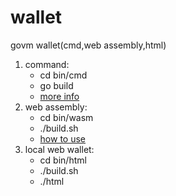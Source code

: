 # wallet

govm wallet(cmd,web assembly,html)

1. command:
    * cd bin/cmd
    * go build
    * [more info](bin/cmd/README.md)
2. web assembly:
    * cd bin/wasm
    * ./build.sh
    * [how to use](https://github.com/golang/go/wiki/WebAssembly)
3. local web wallet:
    * cd bin/html
    * ./build.sh
    * ./html
